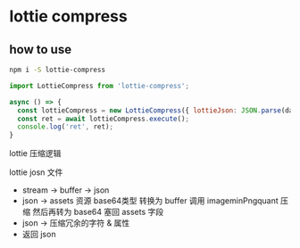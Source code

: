 # lottie compress

## how to use 

```bash
npm i -S lottie-compress
```

```js
import LottieCompress from 'lottie-compress';

async () => {
  const lottieCompress = new LottieCompress({ lottieJson: JSON.parse(data)});
  const ret = await lottieCompress.execute();
  console.log('ret', ret);
}
```

lottie 压缩逻辑

lottie josn 文件

- stream -> buffer -> json
- json -> assets 资源 base64类型 转换为 buffer 调用 imageminPngquant 压缩 然后再转为 base64 塞回 assets 字段
- json -> 压缩冗余的字符 & 属性
- 返回 json
